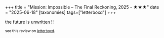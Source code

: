+++
title = "Mission: Impossible – The Final Reckoning, 2025 - ★★★"
date = "2025-06-18"
[taxonomies]
tags=["letterboxd"]
+++

the future is unwritten !!

<small>see this review on <a href="https://letterboxd.com/nonmodernist/film/mission-impossible-the-final-reckoning/">letterboxd</a>.</small>